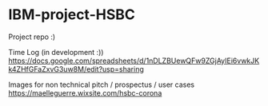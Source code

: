 # IBM-project-HSBC
Project repo :)


Time Log (in development :))
https://docs.google.com/spreadsheets/d/1nDLZBUewQFw9ZGjAyIEi6vwkJKk4ZHfGFaZxvG3uw8M/edit?usp=sharing


Images for non technical pitch / prospectus / user cases
https://maelleguerre.wixsite.com/hsbc-corona



